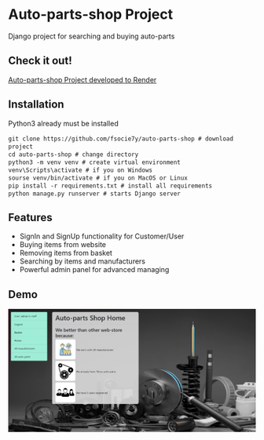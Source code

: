 # Auto-parts-shop Project
Django project for searching and buying auto-parts

## Check it out!

[Auto-parts-shop Project developed to Render](https://auto-parts-shop.onrender.com)

## Installation

Python3 already must be installed

```shell
git clone https://github.com/fsocie7y/auto-parts-shop # download project
cd auto-parts-shop # change directory
python3 -m venv venv # create virtual environment
venv\Scripts\activate # if you on Windows
sourse venv/bin/activate # if you on MacOS or Linux
pip install -r requirements.txt # install all requirements
python manage.py runserver # starts Django server
```

## Features

* SignIn and SignUp functionality for Customer/User
* Buying items from website
* Removing items from basket
* Searching by items and manufacturers
* Powerful admin panel for advanced managing

## Demo

![Website interface](demo_img.png)